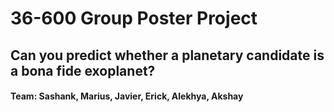 # 36-600 Group Poster Project
## Can you predict whether a planetary candidate is a bona fide exoplanet?
#### Team: Sashank, Marius, Javier, Erick, Alekhya, Akshay
